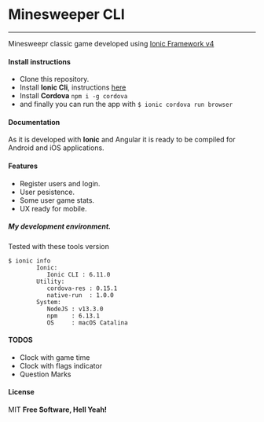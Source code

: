 # Minesweeper CLI
-------
Minesweepr classic game developed using [Ionic Framework v4](https://ionicframework.com/)

#### Install instructions

- Clone this repository.
- Install **Ionic Cli**, instructions [here](https://ionicframework.com/docs/intro/cli)
- Install **Cordova** ```npm i -g cordova```
- and finally you can run the app with ```$ ionic cordova run browser```

#### Documentation
As it is developed with **Ionic** and Angular it is ready to be compiled for Android and iOS applications.

#### Features

- Register users and login.
- User pesistence.
- Some user game stats.
- UX ready for mobile.

##### My development environment.
Tested with these tools version
```
$ ionic info 
		Ionic:
		   Ionic CLI : 6.11.0
		Utility:
		   cordova-res : 0.15.1
		   native-run  : 1.0.0
		System:
		   NodeJS : v13.3.0
		   npm    : 6.13.1
		   OS     : macOS Catalina
```

#### TODOS
- Clock with game time
- Clock with flags indicator
- Question Marks

#### License
MIT
**Free Software, Hell Yeah!**

